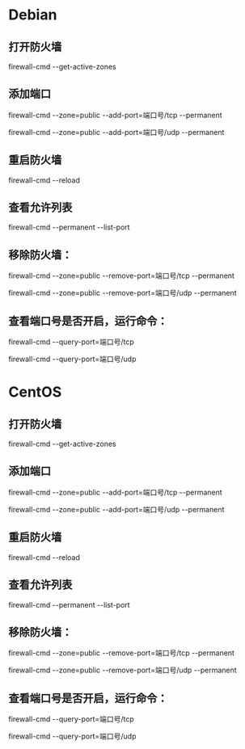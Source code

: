 # Debian

## 打开防火墙

firewall-cmd --get-active-zones

## 添加端口

firewall-cmd --zone=public --add-port=端口号/tcp --permanent

firewall-cmd --zone=public --add-port=端口号/udp --permanent

## 重启防火墙

firewall-cmd --reload

## 查看允许列表

firewall-cmd --permanent --list-port

## 移除防火墙：

firewall-cmd --zone=public --remove-port=端口号/tcp --permanent

firewall-cmd --zone=public --remove-port=端口号/udp --permanent

## 查看端口号是否开启，运行命令：

firewall-cmd --query-port=端口号/tcp

firewall-cmd --query-port=端口号/udp
# CentOS

## 打开防火墙

firewall-cmd --get-active-zones

## 添加端口

firewall-cmd --zone=public --add-port=端口号/tcp --permanent

firewall-cmd --zone=public --add-port=端口号/udp --permanent

## 重启防火墙

firewall-cmd --reload

## 查看允许列表

firewall-cmd --permanent --list-port

## 移除防火墙：

firewall-cmd --zone=public --remove-port=端口号/tcp --permanent

firewall-cmd --zone=public --remove-port=端口号/udp --permanent

## 查看端口号是否开启，运行命令：

firewall-cmd --query-port=端口号/tcp

firewall-cmd --query-port=端口号/udp
